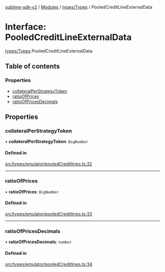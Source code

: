 [sublime-sdk-v2](../README.md) / [Modules](../modules.md) / [types/Types](../modules/types_Types.md) / PooledCreditLineExternalData

# Interface: PooledCreditLineExternalData

[types/Types](../modules/types_Types.md).PooledCreditLineExternalData

## Table of contents

### Properties

- [collateralPerStrategyToken](types_Types.PooledCreditLineExternalData.md#collateralperstrategytoken)
- [ratioOfPrices](types_Types.PooledCreditLineExternalData.md#ratioofprices)
- [ratioOfPricesDecimals](types_Types.PooledCreditLineExternalData.md#ratioofpricesdecimals)

## Properties

### collateralPerStrategyToken

• **collateralPerStrategyToken**: `BigNumber`

#### Defined in

[src/types/emulator/pooledCreditlines.ts:32](https://github.com/sublime-finance/sublime-sdk/blob/cbfce7e/src/types/emulator/pooledCreditlines.ts#L32)

___

### ratioOfPrices

• **ratioOfPrices**: `BigNumber`

#### Defined in

[src/types/emulator/pooledCreditlines.ts:33](https://github.com/sublime-finance/sublime-sdk/blob/cbfce7e/src/types/emulator/pooledCreditlines.ts#L33)

___

### ratioOfPricesDecimals

• **ratioOfPricesDecimals**: `number`

#### Defined in

[src/types/emulator/pooledCreditlines.ts:34](https://github.com/sublime-finance/sublime-sdk/blob/cbfce7e/src/types/emulator/pooledCreditlines.ts#L34)
